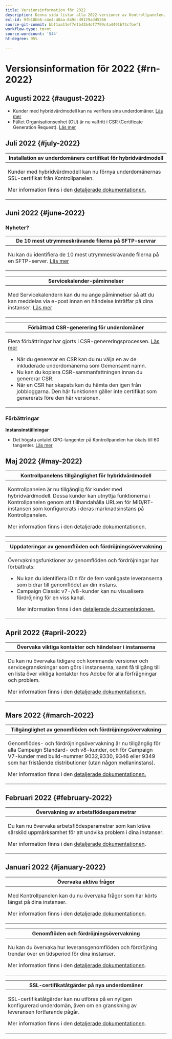 ```yaml
---
title: Versionsinformation för 2022
description: Denna sida listar alla 2022-versioner av Kontrollpanelen.
exl-id: 9fb18bb6-c4e4-48aa-849c-d9129add5266
source-git-commit: bbf1aa11ef7e1b43b4df7799c4a4491b73cfbef1
workflow-type: tm+mt
source-wordcount: '544'
ht-degree: 95%

---
```


# Versionsinformation för 2022 {#rn-2022}

## Augusti 2022 {#august-2022}

* Kunder med hybridvärdmodell kan nu verifiera sina underdomäner. [Läs mer](../subdomains-certificates/using/monitoring-subdomains.md)
* Fältet Organisationsenhet (OU) är nu valfritt i CSR (Certificate Generation Request). [Läs mer](../subdomains-certificates/using/renewing-subdomain-certificate.md)

## Juli 2022 {#july-2022}

<table>
<thead>
<tr>
<th><strong>Installation av underdomäners certifikat för hybridvärdmodell</strong><br/></th>
</tr>
</thead>
<tbody>
<tr>
<td>
<p><p>Kunder med hybridvärdmodell kan nu förnya underdomänernas SSL-certifikat från Kontrollpanelen.</p><p>Mer information finns i den <a href="../subdomains-certificates/using/renewing-subdomain-certificate.md">detaljerade dokumentationen.</a></p>
</td>
</tr>
</tbody>
</table>

## Juni 2022 {#june-2022}

### Nyheter?

<table>
<thead>
<tr>
<th><strong>De 10 mest utrymmeskrävande filerna på SFTP-servrar</strong><br/></th>
</tr>
</thead>
<tbody>
<tr>
<td>
<p>Nu kan du identifiera de 10 mest utrymmeskrävande filerna på en SFTP-server. <a href="../sftp/using/sftp-storage-management.md">Läs mer</a></p>
</td>
</tr>
</tbody>
</table>

<table>
<thead>
<tr>
<th><strong>Servicekalender-påminnelser</strong><br/></th>
</tr>
</thead>
<tbody>
<tr>
<td>
<p>Med Servicekalendern kan du nu ange påminnelser så att du kan meddelas via e-post innan en händelse inträffar på dina instanser. <a href="../service-events/service-events.md">Läs mer</a></p>
</td>
</tr>
</tbody>
</table>

<table>
<thead>
<tr>
<th><strong>Förbättrad CSR-generering för underdomäner</strong><br/></th>
</tr>
</thead>
<tbody>
<tr>
<td>
<p>Flera förbättringar har gjorts i CSR-genereringsprocessen. <a href="../subdomains-certificates/using/renewing-subdomain-certificate.md">Läs mer</a></p><ul><li>När du genererar en CSR kan du nu välja en av de inkluderade underdomänerna som Gemensamt namn.</li><li>Nu kan du kopiera CSR-sammanfattningen innan du genererar CSR.</li><li>När en CSR har skapats kan du hämta den igen från jobbloggarna. Den här funktionen gäller inte certifikat som genererats före den här versionen.</li></ul><p>

</td>
</tr>
</tbody>
</table>

### Förbättringar

**Instansinställningar**

* Det högsta antalet GPG-tangenter på Kontrollpanelen har ökats till 60 tangenter. [Läs mer](../instances-settings/using/gpg-keys-management.md)

## Maj 2022 {#may-2022}

<table>
<thead>
<tr>
<th><strong>Kontrollpanelens tillgänglighet för hybridvärdmodell</strong><br/></th>
</tr>
</thead>
<tbody>
<tr>
<td>
<p>Kontrollpanelen är nu tillgänglig för kunder med hybridvärdmodell. Dessa kunder kan utnyttja funktionerna i Kontrollpanelen genom att tillhandahålla URL:en för MID/RT-instansen som konfigurerats i deras marknadsinstans på Kontrollpanelen.</p><p>Mer information finns i den <a href="../instances-settings/using/external-accounts.md">detaljerade dokumentationen.</a></p>
</td>
</tr>
</tbody>
</table>

<table>
<thead>
<tr>
<th><strong>Uppdateringar av genomflöden och fördröjningsövervakning</strong><br/></th>
</tr>
</thead>
<tbody>
<tr>
<td>
<p>Övervakningsfunktioner av genomflöden och fördröjningar har förbättrats:<ul><li>Nu kan du identifiera ID:n för de fem vanligaste leveranserna som bidrar till genomflödet av din instans.</li><li>Campaign Classic v7-/v8-kunder kan nu visualisera fördröjning för en viss kanal.</p></li><p>Mer information finns i den <a href="../performance-monitoring/using/thoughputs-latencies.md">detaljerade dokumentationen.</a></p>
</td>
</tr>
</tbody>
</table>


## April 2022 {#april-2022}

<table>
<thead>
<tr>
<th><strong>Övervaka viktiga kontakter och händelser i instanserna</strong><br/></th>
</tr>
</thead>
<tbody>
<tr>
<td>
<p>Du kan nu övervaka tidigare och kommande versioner och servicegranskningar som görs i instanserna, samt få tillgång till en lista över viktiga kontakter hos Adobe för alla förfrågningar och problem.</p><p>Mer information finns i den <a href="../service-events/service-events.md">detaljerade dokumentationen.</a></p>
</td>
</tr>
</tbody>
</table>

## Mars 2022 {#march-2022}

<table>
<thead>
<tr>
<th><strong>Tillgänglighet av genomflöden och fördröjningsövervakning</strong><br/></th>
</tr>
</thead>
<tbody>
<tr>
<td>
<p>Genomflödes- och fördröjningsövervakning är nu tillgänglig för alla Campaign Standard- och v8-kunder, och för Campaign V7-kunder med build-nummer 9032,9330, 9346 eller 9349 som har fristående distributioner (utan någon mellaninstans).</p><p>Mer information finns i den <a href="../performance-monitoring/using/thoughputs-latencies.md">detaljerade dokumentationen.</a></p>
</td>
</tr>
</tbody>
</table>

## Februari 2022 {#february-2022}

<table>
<thead>
<tr>
<th><strong>Övervakning av arbetsflödesparametrar</strong><br/></th>
</tr>
</thead>
<tbody>
<tr>
<td>
<p>Du kan nu övervaka arbetsflödesparametrar som kan kräva särskild uppmärksamhet för att undvika problem i dina instanser. </p><p>Mer information finns i den <a href="../performance-monitoring/using/workflow-monitoring.md">detaljerade dokumentationen</a>.</p>
</td>
</tr>
</tbody>
</table>

## Januari 2022 {#january-2022}

<table>
<thead>
<tr>
<th><strong>Övervaka aktiva frågor</strong><br/></th>
</tr>
</thead>
<tbody>
<tr>
<td>
<p>Med Kontrollpanelen kan du nu övervaka frågor som har körts längst på dina instanser.</p><p>Mer information finns i den <a href="../performance-monitoring/using/database-active-queries.md">detaljerade dokumentationen</a>.</p>
</td>
</tr>
</tbody>
</table>

<table>
<thead>
<tr>
<th><strong>Genomflöden och fördröjningsövervakning</strong><br/></th>
</tr>
</thead>
<tbody>
<tr>
<td>
<p>Nu kan du övervaka hur leveransgenomflöden och fördröjning trendar över en tidsperiod för dina instanser.</p><p>Mer information finns i den <a href="../performance-monitoring/using/thoughputs-latencies.md">detaljerade dokumentationen</a>.</p>
</td>
</tr>
</tbody>
</table>

<table>
<thead>
<tr>
<th><strong>SSL-certifikatåtgärder på nya underdomäner</strong><br/></th>
</tr>
</thead>
<tbody>
<tr>
<td>
<p>SSL-certifikatåtgärder kan nu utföras på en nyligen konfigurerad underdomän, även om en granskning av leveransen fortfarande pågår.</p><p>Mer information finns i den <a href="../subdomains-certificates/using/renewing-subdomain-certificate.md">detaljerade dokumentationen</a>.</p>
</td>
</tr>
</tbody>
</table>
